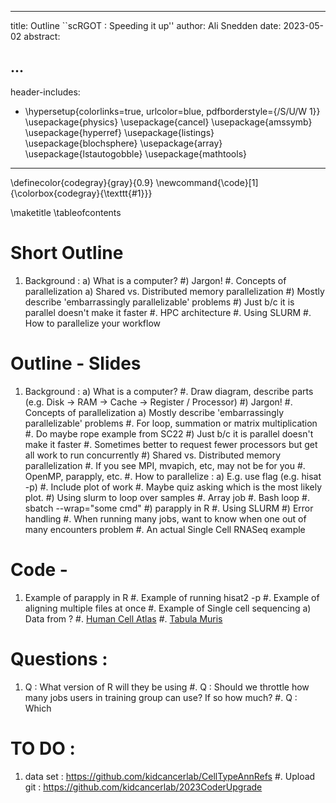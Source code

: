 <!--
Compile :
    pandoc -f markdown notes/sample_notes.md - -filter pandoc-crossref -t latex -o notes.pdf

Notes:
    1. http://lierdakil.github.io/pandoc-crossref/

To Do : 
    1. Add \bcancelto from https://tex.stackexchange.com/a/218430/84495
    2. checkmarks https://tex.stackexchange.com/a/132785/84495
-->


<!--
    YAML section
    \usepackage{bbm}
-->
---
title: Outline ``scRGOT $:$ Speeding it up'' 
author: Ali Snedden
date: 2023-05-02
abstract: 

...
---
header-includes:
  - \hypersetup{colorlinks=true,
            urlcolor=blue,
            pdfborderstyle={/S/U/W 1}}
    \usepackage{physics}
    \usepackage{cancel}
    \usepackage{amssymb}
    \usepackage{hyperref}
    \usepackage{listings}
    \usepackage{blochsphere}
    \usepackage{array}
    \usepackage{lstautogobble}
    \usepackage{mathtools}
---
\definecolor{codegray}{gray}{0.9}
\newcommand{\code}[1]{\colorbox{codegray}{\texttt{#1}}}

\maketitle
\tableofcontents


Short Outline 
==================================
1. Background : 
    a) What is a computer? 
    #) Jargon!
#. Concepts of parallelization
    a) Shared vs. Distributed memory parallelization
    #) Mostly describe 'embarrassingly parallelizable' problems
    #) Just b/c it is parallel doesn't make it faster
#. HPC architecture
#. Using SLURM
#. How to parallelize your workflow 



Outline - Slides
==================================
1. Background : 
    a) What is a computer? 
        #. Draw diagram, describe parts (e.g. Disk -> RAM -> Cache -> Register / Processor)
    #) Jargon!
#. Concepts of parallelization
    a) Mostly describe 'embarrassingly parallelizable' problems
        #. For loop, summation or matrix multiplication
        #. Do maybe rope example from SC22
    #) Just b/c it is parallel doesn't make it faster
        #. Sometimes better to request fewer processors but get all work to run concurrently
    #) Shared vs. Distributed memory parallelization
        #. If you see MPI, mvapich, etc, may not be for you
        #. OpenMP, parapply, etc. 
#. How to parallelize :
    a) E.g. use flag (e.g. hisat -p)
        #. Include plot of work
        #. Maybe quiz asking which is the most likely plot. 
    #) Using slurm to loop over samples
        #. Array job
        #. Bash loop
        #. sbatch --wrap="some cmd"
    #) parapply in R
#. Using SLURM
    #) Error handling
        #. When running many jobs, want to know when one out of many encounters problem
#. An actual Single Cell RNASeq example
    
Code - 
==================================
1. Example of parapply in R
#. Example of running hisat2 -p 
#. Example of aligning multiple files at once
#. Example of Single cell sequencing
    a) Data from ?
        #. [Human Cell Atlas](www.humancellatlas.org)
        #. [Tabula Muris](www.tabula-muris.ds.czbiohub.org)


Questions :
==================================
1. Q : What version of R will they be using
#. Q : Should we throttle how many jobs users in training group can use? If so how much?
#. Q : Which 


TO DO :
==================================
1. data set : https://github.com/kidcancerlab/CellTypeAnnRefs
#. Upload git : https://github.com/kidcancerlab/2023CoderUpgrade
